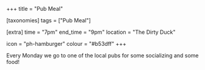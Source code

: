 +++
title = "Pub Meal"

[taxonomies]
tags = ["Pub Meal"]

[extra]
time = "7pm"
end_time = "9pm"
location = "The Dirty Duck"

icon = "ph-hamburger"
colour = "#b53dff"
+++

Every Monday we go to one of the local pubs for some socializing and some food!